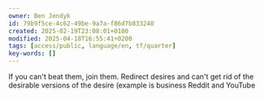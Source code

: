 ```yaml
---
owner: Ben Jendyk
id: 79b9f5ce-4c62-49be-9a7a-f86d7b833240
created: 2025-02-19T23:08:01+0100
modified: 2025-04-18T16:55:41+0200
tags: [access/public, language/en, tf/quarter]
key-words: []
---
```


If you can't beat them, join them. Redirect desires and can't get rid of the desirable versions of the desire (example is business Reddit and YouTube 